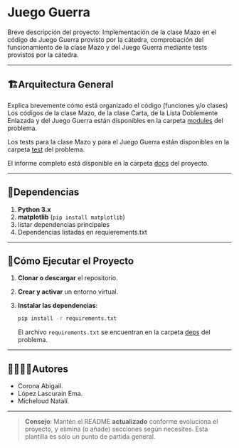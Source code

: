 # Juego Guerra

Breve descripción del proyecto: Implementación de la clase Mazo en el código de Juego Guerra provisto por la cátedra, comprobación del funcionamiento de la clase Mazo y del Juego Guerra mediante tests provistos por la cátedra.

---
## 🏗Arquitectura General

Explica brevemente cómo está organizado el código (funciones y/o clases)
Los códigos de la clase Mazo, de la clase Carta, de la Lista Doblemente Enlazada y del Juego Guerra están disponibles en la carpeta [modules](./modules) del problema.

Los tests para la clase Mazo y para el Juego Guerra están disponibles en la carpeta [test](./test) del problema.


El informe completo está disponible en la carpeta [docs](./docs) del proyecto.

---
## 📑Dependencias

1. **Python 3.x**
2. **matplotlib** (`pip install matplotlib`)
3. listar dependencias principales
4. Dependencias listadas en requierements.txt

---
## 🚀Cómo Ejecutar el Proyecto
1. **Clonar o descargar** el repositorio.

2. **Crear y activar** un entorno virtual.

3. **Instalar las dependencias**:
   ```bash
   pip install -r requirements.txt
   ```
   El archivo `requirements.txt` se encuentran en la carpeta [deps](./deps) del problema.

---
## 🙎‍♀️🙎‍♂️Autores

- Corona Abigail.
- López Lascurain Ema.
- Micheloud Natalí.

---

> **Consejo**: Mantén el README **actualizado** conforme evoluciona el proyecto, y elimina (o añade) secciones según necesites. Esta plantilla es sólo un punto de partida general.
